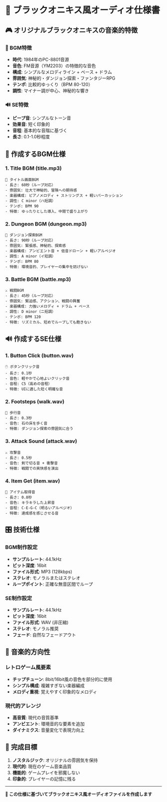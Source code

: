 # 🎵 ブラックオニキス風オーディオ仕様書

## 🎮 オリジナルブラックオニキスの音楽的特徴

### 🎼 BGM特徴
- **時代**: 1984年のPC-8801音源
- **音色**: FM音源（YM2203）の特徴的な音色
- **構成**: シンプルなメロディライン + ベース + ドラム
- **雰囲気**: 神秘的・ダンジョン探索・ファンタジーRPG
- **テンポ**: 比較的ゆっくり（BPM 80-120）
- **調性**: マイナー調が中心、神秘的な響き

### 🔊 SE特徴
- **ビープ音**: シンプルなトーン音
- **効果音**: 短く印象的
- **音程**: 基本的な音階に基づく
- **長さ**: 0.1-1.0秒程度

## 🎵 作成するBGM仕様

### 1. Title BGM (title.mp3)
```
🎼 タイトル画面BGM
- 長さ: 60秒（ループ対応）
- 雰囲気: 壮大で神秘的、冒険への期待感
- 楽器構成: ピアノメロディ + ストリングス + 軽いパーカッション
- 調性: C minor（ハ短調）
- テンポ: BPM 90
- 特徴: ゆったりとした導入、中間で盛り上がり
```

### 2. Dungeon BGM (dungeon.mp3)
```
🏰 ダンジョン探索BGM
- 長さ: 90秒（ループ対応）
- 雰囲気: 緊張感、神秘的、探索感
- 楽器構成: アンビエント音 + 低音ドローン + 軽いアルペジオ
- 調性: A minor（イ短調）
- テンポ: BPM 80
- 特徴: 環境音的、プレイヤーの集中を妨げない
```

### 3. Battle BGM (battle.mp3)
```
⚔️ 戦闘BGM
- 長さ: 45秒（ループ対応）
- 雰囲気: 緊迫感、アクション、戦闘の興奮
- 楽器構成: 力強いメロディ + ドラム + ベース
- 調性: D minor（ニ短調）
- テンポ: BPM 120
- 特徴: リズミカル、短めでループしても飽きない
```

## 🔊 作成するSE仕様

### 1. Button Click (button.wav)
```
🖱️ ボタンクリック音
- 長さ: 0.1秒
- 音色: 軽やかで心地よいクリック音
- 音程: C5（高めの音程）
- 特徴: UIに適した短く明確な音
```

### 2. Footsteps (walk.wav)
```
👟 歩行音
- 長さ: 0.3秒
- 音色: 石の床を歩く音
- 特徴: ダンジョン探索の雰囲気に合う
```

### 3. Attack Sound (attack.wav)
```
⚔️ 攻撃音
- 長さ: 0.5秒
- 音色: 剣で切る音 + 衝撃音
- 特徴: 戦闘での爽快感を演出
```

### 4. Item Get (item.wav)
```
💎 アイテム取得音
- 長さ: 0.8秒
- 音色: キラキラした上昇音
- 音程: C-E-G-C（明るいアルペジオ）
- 特徴: 達成感を感じさせる音
```

## 🎛️ 技術仕様

### BGM制作設定
- **サンプルレート**: 44.1kHz
- **ビット深度**: 16bit
- **ファイル形式**: MP3 (128kbps)
- **ステレオ**: モノラルまたはステレオ
- **ループポイント**: 正確な無音区間でループ

### SE制作設定
- **サンプルレート**: 44.1kHz
- **ビット深度**: 16bit
- **ファイル形式**: WAV (非圧縮)
- **ステレオ**: モノラル推奨
- **フェード**: 自然なフェードアウト

## 🎨 音楽的方向性

### レトロゲーム風要素
- **チップチューン**: 8bit/16bit風の音色を部分的に使用
- **シンプル構成**: 複雑すぎない楽器編成
- **メロディ重視**: 覚えやすく印象的なメロディ

### 現代的アレンジ
- **高音質**: 現代の音質基準
- **アンビエント**: 環境音的な要素を追加
- **ダイナミクス**: 音量変化で表現力向上

## 🎯 完成目標

1. **ノスタルジック**: オリジナルの雰囲気を保持
2. **現代的**: 現在のゲーム音楽品質
3. **機能的**: ゲームプレイを邪魔しない
4. **印象的**: プレイヤーの記憶に残る

---

**🎵 この仕様に基づいてブラックオニキス風オーディオファイルを作成します**